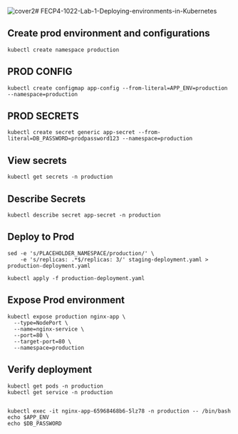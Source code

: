 ![cover2](https://github.com/user-attachments/assets/57abed3f-9a56-4c65-9d1e-b3525da92761)# FECP4-1022-Lab-1-Deploying-environments-in-Kubernetes

## Create prod environment and configurations
``` kubectl create namespace production ```

## PROD CONFIG
``` kubectl create configmap app-config --from-literal=APP_ENV=production --namespace=production ```

## PROD SECRETS
``` kubectl create secret generic app-secret --from-literal=DB_PASSWORD=prodpassword123 --namespace=production ```

## View secrets
``` kubectl get secrets -n production ```

## Describe Secrets
``` kubectl describe secret app-secret -n production  ```

## Deploy to Prod
```
sed -e 's/PLACEHOLDER_NAMESPACE/production/' \
    -e 's/replicas: .*$/replicas: 3/' staging-deployment.yaml > production-deployment.yaml

kubectl apply -f production-deployment.yaml
```

## Expose Prod environment
```
kubectl expose production nginx-app \
  --type=NodePort \
  --name=nginx-service \
  --port=80 \
  --target-port=80 \
  --namespace=production
```

## Verify deployment
```
kubectl get pods -n production
kubectl get service -n production


kubectl exec -it nginx-app-65968468b6-5lz78 -n production -- /bin/bash
echo $APP_ENV
echo $DB_PASSWORD
```
